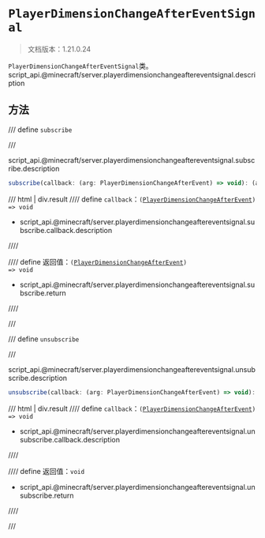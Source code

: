 # `PlayerDimensionChangeAfterEventSignal`

> 文档版本：1.21.0.24

`PlayerDimensionChangeAfterEventSignal`类。script_api.@minecraft/server.playerdimensionchangeaftereventsignal.description

## 方法

/// define
`subscribe`


///

script_api.@minecraft/server.playerdimensionchangeaftereventsignal.subscribe.description

```js
subscribe(callback: (arg: PlayerDimensionChangeAfterEvent) => void): (arg: PlayerDimensionChangeAfterEvent) => void
```

/// html | div.result
//// define
`callback`：<code>(<a href="../playerdimensionchangeafterevent/">PlayerDimensionChangeAfterEvent</a>) =&gt; void</code>

- script_api.@minecraft/server.playerdimensionchangeaftereventsignal.subscribe.callback.description


////

//// define
返回值：<code>(<a href="../playerdimensionchangeafterevent/">PlayerDimensionChangeAfterEvent</a>) =&gt; void</code>

- script_api.@minecraft/server.playerdimensionchangeaftereventsignal.subscribe.return


////

///


/// define
`unsubscribe`


///

script_api.@minecraft/server.playerdimensionchangeaftereventsignal.unsubscribe.description

```js
unsubscribe(callback: (arg: PlayerDimensionChangeAfterEvent) => void): void
```

/// html | div.result
//// define
`callback`：<code>(<a href="../playerdimensionchangeafterevent/">PlayerDimensionChangeAfterEvent</a>) =&gt; void</code>

- script_api.@minecraft/server.playerdimensionchangeaftereventsignal.unsubscribe.callback.description


////

//// define
返回值：`void`

- script_api.@minecraft/server.playerdimensionchangeaftereventsignal.unsubscribe.return


////

///


